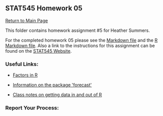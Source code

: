 ## STAT545 Homework 05
[Return to Main Page](https://github.com/heathersummers/STAT545-hw-Summers-Heather)

This folder contains homework assignment #5 for Heather Summers.

For the completed homework 05 please see the [Markdown file]() and the [R Markdown file](). Also a link to the instructions for this assignment can be found on the [STAT545 Website](http://stat545.com/hw05_factor-figure-boss-repo-hygiene.html).

### Useful Links:
- [Factors in R](https://www.stat.berkeley.edu/classes/s133/factors.html)

- [Information on the package 'forecast'](https://cran.r-project.org/web/packages/forecast/forecast.pdf)

- [Class notes on getting data in and out of R](http://stat545.com/block026_file-out-in.html)

### Report Your Process:

